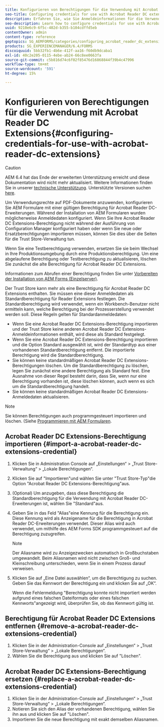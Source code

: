 ```yaml
---
title: Konfigurieren von Berechtigungen für die Verwendung mit Acrobat Reader DC Extensions
seo-title: Configuring credentials for use with Acrobat Reader DC extensions
description: Erfahren Sie, wie Sie Anmeldeinformationen für die Verwendung mit Acrobat Reader DC-Erweiterungen konfigurieren.
seo-description: Learn how to configure credentials for use with Acrobat Reader DC extensions.
uuid: 9210e6c9-6f5c-402d-b355-b104cdffd5eb
contentOwner: admin
content-type: reference
geptopics: SG_AEMFORMS/categories/configuring_acrobat_reader_dc_extensions
products: SG_EXPERIENCEMANAGER/6.4/FORMS
discoiquuid: 5bb32fb1-4b6e-412f-aa16-f60db9dcaba1
exl-id: 40c2e205-0115-4ebe-ab24-66c8ee0663fa
source-git-commit: c5b816d74c6f02f85476d16868844f39b4c47996
workflow-type: tm+mt
source-wordcount: '591'
ht-degree: 15%

---
```


# Konfigurieren von Berechtigungen für die Verwendung mit Acrobat Reader DC Extensions{#configuring-credentials-for-use-with-acrobat-reader-dc-extensions}

>[!CAUTION]
>
>AEM 6.4 hat das Ende der erweiterten Unterstützung erreicht und diese Dokumentation wird nicht mehr aktualisiert. Weitere Informationen finden Sie in unserer [technische Unterstützung](https://helpx.adobe.com/de/support/programs/eol-matrix.html). Unterstützte Versionen suchen [here](https://experienceleague.adobe.com/docs/?lang=de).

Um Verwendungsrechte auf PDF-Dokumente anzuwenden, konfigurieren Sie AEM Formulare mit einer gültigen Berechtigung für Acrobat Reader DC-Erweiterungen. Während der Installation von AEM Formularen wurden möglicherweise Anmeldedaten konfiguriert. Wenn Sie Ihre Acrobat Reader DC Extensions-Berechtigung nicht während der Ausführung von Configuration Manager konfiguriert haben oder wenn Sie neue oder Ersatzberechtigungen importieren müssen, können Sie dies über die Seiten für die Trust Store-Verwaltung tun.

Wenn Sie eine Testberechtigung verwenden, ersetzen Sie sie beim Wechsel in Ihre Produktionsumgebung durch eine Produktionsberechtigung. Um eine abgelaufene Berechtigung oder Testberechtigung zu aktualisieren, löschen Sie zunächst die alte Berechtigung für Acrobat Reader DC Extensions.

Informationen zum Abrufen einer Berechtigung finden Sie unter [Vorbereiten der Installation von AEM Forms (Einzelserver)](https://www.adobe.com/go/learn_aemforms_prepareInstallsingle_63_de).

Der Trust Store kann mehr als eine Berechtigung für Acrobat Reader DC Extensions enthalten. Sie müssen eine dieser Anmeldedaten als Standardberechtigung für Reader Extensions festlegen. Die Standardberechtigung wird verwendet, wenn ein Workbench-Benutzer nicht ermitteln kann, welche Berechtigung bei der Prozesserstellung verwendet werden soll. Diese Regeln gelten für Standardanmeldedaten:

* Wenn Sie eine Acrobat Reader DC Extensions-Berechtigung importieren und der Trust Store keine anderen Acrobat Reader DC Extensions-Anmeldeinformationen enthält, wird diese als Standard festgelegt.
* Wenn Sie eine Acrobat Reader DC Extensions-Berechtigung importieren und die Option Standard ausgewählt ist, wird der Standardtyp aus einer vorhandenen Standardberechtigung entfernt. Die importierte Berechtigung wird die Standardberechtigung.
* Sie können keine standardmäßigen Acrobat Reader DC Extensions-Berechtigungen löschen. Um die Standardberechtigung zu löschen, legen Sie zunächst eine andere Berechtigung als Standard fest. Eine Ausnahme von dieser Regel besteht darin, dass Sie, wenn nur eine Berechtigung vorhanden ist, diese löschen können, auch wenn es sich um die Standardberechtigung handelt.
* Sie können keine standardmäßigen Acrobat Reader DC Extensions-Anmeldedaten aktualisieren.

>[!NOTE]
>
>Sie können Berechtigungen auch programmgesteuert importieren und löschen. (Siehe [Programmieren mit AEM Formularen](https://www.adobe.com/go/learn_aemforms_programming_63_de).

## Acrobat Reader DC Extensions-Berechtigung importieren {#import-a-acrobat-reader-dc-extensions-credential}

1. Klicken Sie in Administration Console auf „Einstellungen“ > „Trust Store-Verwaltung“ > „Lokale Berechtigungen“.
1. Klicken Sie auf &quot;Importieren&quot;und wählen Sie unter &quot;Trust Store-Typ&quot;die Option &quot;Acrobat Reader DC Extensions-Berechtigung&quot;aus.
1. (Optional) Um anzugeben, dass diese Berechtigung die Standardberechtigung für die Verwendung mit Acrobat Reader DC-Erweiterungen ist, wählen Sie &quot;Standard&quot;aus.
1. Geben Sie in das Feld &quot;Alias&quot;eine Kennung für die Berechtigung ein. Diese Kennung wird als Anzeigename für die Berechtigung in Acrobat Reader DC-Erweiterungen verwendet. Dieser Alias wird auch verwendet, um mithilfe des AEM Forms SDK programmgesteuert auf die Berechtigung zuzugreifen.

   >[!NOTE]
   >
   >Der Aliasname wird zu Anzeigezwecken automatisch in Großbuchstaben umgewandelt. Beim Aliasnamen wird nicht zwischen Groß- und Kleinschreibung unterschieden, wenn Sie in einem Prozess darauf verweisen.

1. Klicken Sie auf „Eine Datei auswählen“, um die Berechtigung zu suchen. Geben Sie das Kennwort der Berechtigung ein und klicken Sie auf „OK“.

   Wenn die Fehlermeldung &quot;Berechtigung konnte nicht importiert werden aufgrund eines falschen Dateiformats oder eines falschen Kennworts&quot;angezeigt wird, überprüfen Sie, ob das Kennwort gültig ist.

## Berechtigung für Acrobat Reader DC Extensions entfernen {#remove-a-acrobat-reader-dc-extensions-credential}

1. Klicken Sie in der Administration-Console auf „Einstellungen“ > „Trust Store-Verwaltung“ > „Lokale Berechtigungen“.
1. Wählen Sie die Berechtigung aus und klicken Sie auf &quot;Löschen&quot;.

## Acrobat Reader DC Extensions-Berechtigung ersetzen {#replace-a-acrobat-reader-dc-extensions-credential}

1. Klicken Sie in der Administration-Console auf „Einstellungen“ > „Trust Store-Verwaltung“ > „Lokale Berechtigungen“.
1. Notieren Sie sich den Alias der vorhandenen Berechtigung, wählen Sie ihn aus und klicken Sie auf &quot;Löschen&quot;.
1. Importieren Sie die neue Berechtigung mit exakt demselben Aliasnamen.
